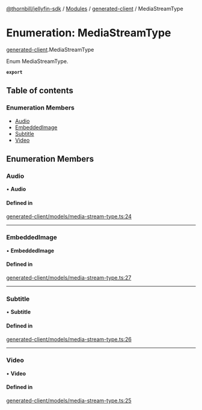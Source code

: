 [@thornbill/jellyfin-sdk](../README.md) / [Modules](../modules.md) / [generated-client](../modules/generated_client.md) / MediaStreamType

# Enumeration: MediaStreamType

[generated-client](../modules/generated_client.md).MediaStreamType

Enum MediaStreamType.

**`export`**

## Table of contents

### Enumeration Members

- [Audio](generated_client.MediaStreamType.md#audio)
- [EmbeddedImage](generated_client.MediaStreamType.md#embeddedimage)
- [Subtitle](generated_client.MediaStreamType.md#subtitle)
- [Video](generated_client.MediaStreamType.md#video)

## Enumeration Members

### Audio

• **Audio**

#### Defined in

[generated-client/models/media-stream-type.ts:24](https://github.com/jellyfin/jellyfin-sdk-typescript/blob/fa599ae/src/generated-client/models/media-stream-type.ts#L24)

___

### EmbeddedImage

• **EmbeddedImage**

#### Defined in

[generated-client/models/media-stream-type.ts:27](https://github.com/jellyfin/jellyfin-sdk-typescript/blob/fa599ae/src/generated-client/models/media-stream-type.ts#L27)

___

### Subtitle

• **Subtitle**

#### Defined in

[generated-client/models/media-stream-type.ts:26](https://github.com/jellyfin/jellyfin-sdk-typescript/blob/fa599ae/src/generated-client/models/media-stream-type.ts#L26)

___

### Video

• **Video**

#### Defined in

[generated-client/models/media-stream-type.ts:25](https://github.com/jellyfin/jellyfin-sdk-typescript/blob/fa599ae/src/generated-client/models/media-stream-type.ts#L25)
